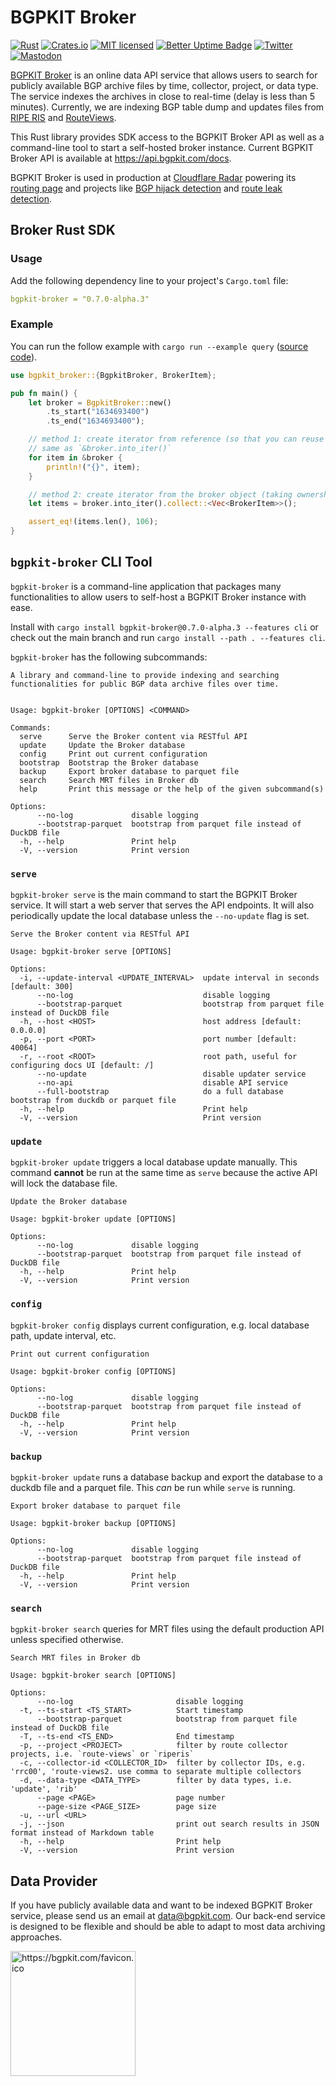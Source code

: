 # BGPKIT Broker

[![Rust](https://github.com/bgpkit/bgpkit-broker/actions/workflows/rust.yml/badge.svg)](https://github.com/bgpkit/bgpkit-broker/actions/workflows/rust.yml)
[![Crates.io][crates-badge]][crates-url]
[![MIT licensed][mit-badge]][mit-url]
[![Better Uptime Badge](https://betteruptime.com/status-badges/v1/monitor/mfwr.svg)](https://status.bgpkit.com)
[![Twitter][twitter-badge]][twitter-url]
[![Mastodon][mastodon-badge]][mastodon-url]


[crates-badge]: https://img.shields.io/crates/v/bgpkit-broker.svg
[crates-url]: https://crates.io/crates/bgpkit-broker
[mit-badge]: https://img.shields.io/badge/license-MIT-blue.svg
[mit-url]: https://github.com/bgpkit/bgpkit-broker/blob/main/LICENSE
[twitter-badge]: https://shields.io/badge/Follow-lightgrey?logo=twitter&style=social
[twitter-url]: https://twitter.com/bgpkit
[mastodon-url]: https://infosec.exchange/@bgpkit
[mastodon-badge]: https://img.shields.io/mastodon/follow/109852506691103147?domain=https%3A%2F%2Finfosec.exchange&style=social

[BGPKIT Broker](https://bgpkit.com/broker) is an online data API service that allows users to search for publicly available BGP archive files by time, collector, project, or data type. The service indexes the archives in close to real-time (delay is less than 5 minutes). Currently, we are indexing BGP table dump and updates files from [RIPE RIS][ripe-ris] and [RouteViews][route-views].

[ripe-ris]: https://www.ripe.net/analyse/internet-measurements/routing-information-service-ris/ris-data-access/mrt-files-store
[route-views]: http://archive.routeviews.org/

This Rust library provides SDK access to the BGPKIT Broker API as well as a command-line tool to start a self-hosted broker instance. 
Current BGPKIT Broker API is available at <https://api.bgpkit.com/docs>.

BGPKIT Broker is used in production at [Cloudflare Radar][radar] powering its [routing page][routing] and projects like [BGP hijack detection]() and [route leak detection](https://blog.cloudflare.com/route-leak-detection-with-cloudflare-radar/).

[radar]: https://radar.cloudflare.com/
[route-leak]: https://blog.cloudflare.com/route-leak-detection-with-cloudflare-radar/
[hijack]: https://blog.cloudflare.com/bgp-hijack-detection/
[routing]: https://blog.cloudflare.com/radar-routing/

## Broker Rust SDK

### Usage

Add the following dependency line to your project's `Cargo.toml` file:
```yaml
bgpkit-broker = "0.7.0-alpha.3"
```

### Example

You can run the follow example with `cargo run --example query` ([source code](./examples/query.rs)).

```rust
use bgpkit_broker::{BgpkitBroker, BrokerItem};

pub fn main() {
    let broker = BgpkitBroker::new()
        .ts_start("1634693400")
        .ts_end("1634693400");

    // method 1: create iterator from reference (so that you can reuse the broker object)
    // same as `&broker.into_iter()`
    for item in &broker {
        println!("{}", item);
    }

    // method 2: create iterator from the broker object (taking ownership)
    let items = broker.into_iter().collect::<Vec<BrokerItem>>();

    assert_eq!(items.len(), 106);
}
```

## `bgpkit-broker` CLI Tool

`bgpkit-broker` is a command-line application that packages many functionalities to allow users to self-host a BGPKIT Broker instance with ease.

Install with `cargo install bgpkit-broker@0.7.0-alpha.3 --features cli` or check out the main branch and run `cargo install --path . --features cli`.

`bgpkit-broker` has the following subcommands:

```text
A library and command-line to provide indexing and searching functionalities for public BGP data archive files over time.


Usage: bgpkit-broker [OPTIONS] <COMMAND>

Commands:
  serve      Serve the Broker content via RESTful API
  update     Update the Broker database
  config     Print out current configuration
  bootstrap  Bootstrap the Broker database
  backup     Export broker database to parquet file
  search     Search MRT files in Broker db
  help       Print this message or the help of the given subcommand(s)

Options:
      --no-log             disable logging
      --bootstrap-parquet  bootstrap from parquet file instead of DuckDB file
  -h, --help               Print help
  -V, --version            Print version
```

### `serve`
`bgpkit-broker serve` is the main command to start the BGPKIT Broker service. It will start a web server that serves the API endpoints. It will also periodically update the local database unless the `--no-update` flag is set.

```text
Serve the Broker content via RESTful API

Usage: bgpkit-broker serve [OPTIONS]

Options:
  -i, --update-interval <UPDATE_INTERVAL>  update interval in seconds [default: 300]
      --no-log                             disable logging
      --bootstrap-parquet                  bootstrap from parquet file instead of DuckDB file
  -h, --host <HOST>                        host address [default: 0.0.0.0]
  -p, --port <PORT>                        port number [default: 40064]
  -r, --root <ROOT>                        root path, useful for configuring docs UI [default: /]
      --no-update                          disable updater service
      --no-api                             disable API service
      --full-bootstrap                     do a full database bootstrap from duckdb or parquet file
  -h, --help                               Print help
  -V, --version                            Print version
```

### `update`
`bgpkit-broker update` triggers a local database update manually. This command **cannot** be run at the same time as `serve` because the active API will lock the database file.

```text
Update the Broker database

Usage: bgpkit-broker update [OPTIONS]

Options:
      --no-log             disable logging
      --bootstrap-parquet  bootstrap from parquet file instead of DuckDB file
  -h, --help               Print help
  -V, --version            Print version
```

### `config`
`bgpkit-broker config` displays current configuration, e.g. local database path, update interval, etc.

```text
Print out current configuration

Usage: bgpkit-broker config [OPTIONS]

Options:
      --no-log             disable logging
      --bootstrap-parquet  bootstrap from parquet file instead of DuckDB file
  -h, --help               Print help
  -V, --version            Print version
```

### `backup` 
`bgpkit-broker update` runs a database backup and export the database to a duckdb file and a parquet file. This *can* be run while `serve` is running.

```text
Export broker database to parquet file

Usage: bgpkit-broker backup [OPTIONS]

Options:
      --no-log             disable logging
      --bootstrap-parquet  bootstrap from parquet file instead of DuckDB file
  -h, --help               Print help
  -V, --version            Print version
```

### `search` 
`bgpkit-broker search` queries for MRT files using the default production API unless specified otherwise.

```text
Search MRT files in Broker db

Usage: bgpkit-broker search [OPTIONS]

Options:
      --no-log                       disable logging
  -t, --ts-start <TS_START>          Start timestamp
      --bootstrap-parquet            bootstrap from parquet file instead of DuckDB file
  -T, --ts-end <TS_END>              End timestamp
  -p, --project <PROJECT>            filter by route collector projects, i.e. `route-views` or `riperis`
  -c, --collector-id <COLLECTOR_ID>  filter by collector IDs, e.g. 'rrc00', 'route-views2. use comma to separate multiple collectors
  -d, --data-type <DATA_TYPE>        filter by data types, i.e. 'update', 'rib'
      --page <PAGE>                  page number
      --page-size <PAGE_SIZE>        page size
  -u, --url <URL>                    
  -j, --json                         print out search results in JSON format instead of Markdown table
  -h, --help                         Print help
  -V, --version                      Print version
```

## Data Provider

If you have publicly available data and want to be indexed BGPKIT Broker service, please send us an email at
data@bgpkit.com. Our back-end service is designed to be flexible and should be able to adapt to most data archiving
approaches.

<a href="https://bgpkit.com"><img src="https://bgpkit.com/Original%20Logo%20Cropped.png" alt="https://bgpkit.com/favicon.ico" width="200"/></a>
